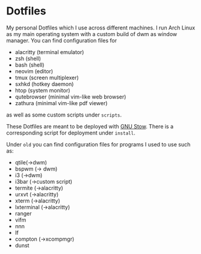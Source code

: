 <!--
File              : README.md
Author            : Anton Riedel <anton.riedel@tum.de>
Date              : 25.03.2020
Last Modified Date: 17.09.2020
Last Modified By  : Anton Riedel <anton.riedel@tum.de>
-->

# Dotfiles

My personal Dotfiles which I use across different machines. I run Arch Linux as my main operating system with a custom build of dwm as window manager.
You can find configuration files for

- alacritty (terminal emulator)
- zsh (shell)
- bash (shell)
- neovim (editor)
- tmux (screen multiplexer)
- sxhkd (hotkey daemon)
- htop (system monitor)
- qutebrowser (minimal vim-like web browser)
- zathura (minimal vim-like pdf viewer)

as well as some custom scripts under `scripts`.

These Dotfiles are meant to be deployed with [GNU Stow](https://stevenrbaker.com/tech/managing-dotfiles-with-gnu-stow.html).
There is a corresponding script for deployment under `install`.

Under `old` you can find configuration files for programs I used to use such as:

- qtile(->dwm)
- bspwm (-> dwm)
- i3 (->dwm)
- i3bar (->custom script)
- termite (->alacritty)
- urxvt (->alacritty)
- xterm (->alacritty)
- lxterminal (->alacritty)
- ranger
- vifm
- nnn
- lf
- compton (->xcompmgr)
- dunst
